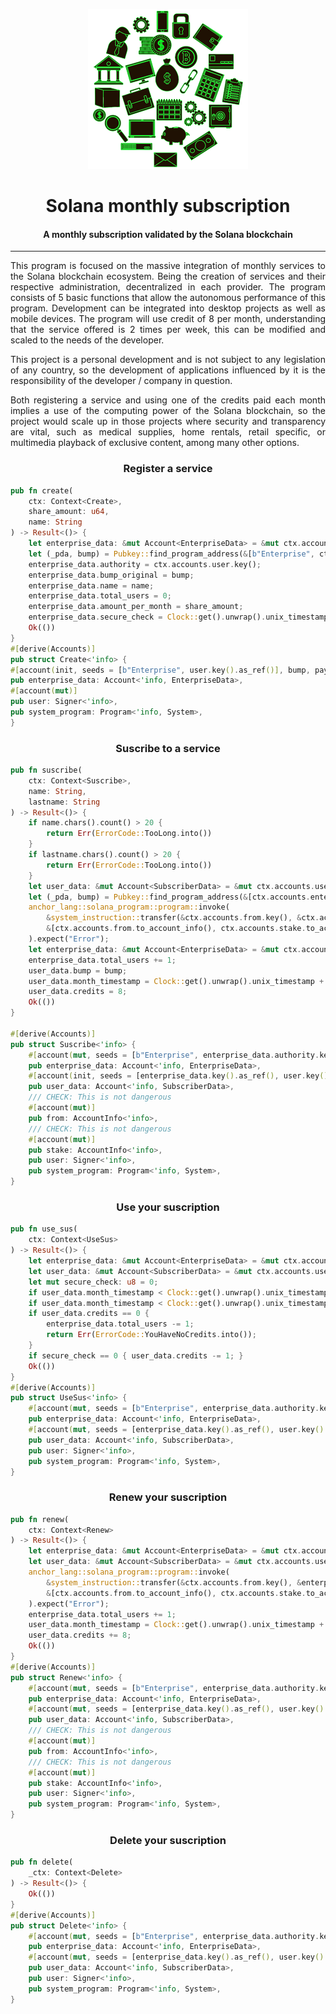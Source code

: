 <div align="center">

![suscription](/suscription.png)


<h1>Solana monthly subscription</h1>
<h4>A monthly subscription validated by the Solana blockchain</h4>
</div>

---

<div style="text-align: justify;">
  <p>
  This program is focused on the massive integration of monthly services to the Solana blockchain ecosystem. Being the creation of services and their respective administration, decentralized in each provider. The program consists of 5 basic functions that allow the autonomous performance of this program. Development can be integrated into desktop projects as well as mobile devices. The program will use credit of 8 per month, understanding that the service offered is 2 times per week, this can be modified and scaled to the needs of the developer.
  </p>
  <p>
  This project is a personal development and is not subject to any legislation of any country, so the development of applications influenced by it is the responsibility of the developer / company in question.
  </p>
  <p>
  Both registering a service and using one of the credits paid each month implies a use of the computing power of the Solana blockchain, so the project would scale up in those projects where security and transparency are vital, such as medical supplies, home rentals, retail specific, or multimedia playback of exclusive content, among many other options. 
  </p>

<h3 align="center">Register a service</h3>

  ```rust
pub fn create(
      ctx: Context<Create>,
      share_amount: u64,
      name: String
  ) -> Result<()> {
      let enterprise_data: &mut Account<EnterpriseData> = &mut ctx.accounts.enterprise_data;
      let (_pda, bump) = Pubkey::find_program_address(&[b"Enterprise", ctx.accounts.user.key().as_ref()], ctx.program_id);
      enterprise_data.authority = ctx.accounts.user.key();
      enterprise_data.bump_original = bump;
      enterprise_data.name = name;
      enterprise_data.total_users = 0;
      enterprise_data.amount_per_month = share_amount;
      enterprise_data.secure_check = Clock::get().unwrap().unix_timestamp + 2332800;
      Ok(())
  }
#[derive(Accounts)]
pub struct Create<'info> {
  #[account(init, seeds = [b"Enterprise", user.key().as_ref()], bump, payer = user, space = 8 + EnterpriseData::LEN)]
  pub enterprise_data: Account<'info, EnterpriseData>,
  #[account(mut)]
  pub user: Signer<'info>,
  pub system_program: Program<'info, System>,
}
```

<h3 align="center">Suscribe to a service</h3>

```rust
pub fn suscribe(
    ctx: Context<Suscribe>,
    name: String,
    lastname: String
) -> Result<()> {
    if name.chars().count() > 20 {
        return Err(ErrorCode::TooLong.into())
    }
    if lastname.chars().count() > 20 {
        return Err(ErrorCode::TooLong.into())
    }
    let user_data: &mut Account<SubscriberData> = &mut ctx.accounts.user_data;
    let (_pda, bump) = Pubkey::find_program_address(&[ctx.accounts.enterprise_data.key().as_ref(), ctx.accounts.user.key().as_ref()], ctx.program_id);
    anchor_lang::solana_program::program::invoke(
        &system_instruction::transfer(&ctx.accounts.from.key(), &ctx.accounts.enterprise_data.authority, ctx.accounts.enterprise_data.amount_per_month),
        &[ctx.accounts.from.to_account_info(), ctx.accounts.stake.to_account_info().clone()],
    ).expect("Error");
    let enterprise_data: &mut Account<EnterpriseData> = &mut ctx.accounts.enterprise_data;
    enterprise_data.total_users += 1;
    user_data.bump = bump;
    user_data.month_timestamp = Clock::get().unwrap().unix_timestamp + 2592000;
    user_data.credits = 8;
    Ok(())
}

#[derive(Accounts)]
pub struct Suscribe<'info> {
    #[account(mut, seeds = [b"Enterprise", enterprise_data.authority.key().as_ref()], bump = enterprise_data.bump_original)]
    pub enterprise_data: Account<'info, EnterpriseData>,
    #[account(init, seeds = [enterprise_data.key().as_ref(), user.key().as_ref()], bump, payer = from, space = 8 + SubscriberData::LEN)]
    pub user_data: Account<'info, SubscriberData>,
    /// CHECK: This is not dangerous
    #[account(mut)]
    pub from: AccountInfo<'info>,
    /// CHECK: This is not dangerous
    #[account(mut)]
    pub stake: AccountInfo<'info>,
    pub user: Signer<'info>,
    pub system_program: Program<'info, System>,
}
```

<h3 align="center">Use your suscription</h3>

```rust
pub fn use_sus(
    ctx: Context<UseSus>
) -> Result<()> {
    let enterprise_data: &mut Account<EnterpriseData> = &mut ctx.accounts.enterprise_data;
    let user_data: &mut Account<SubscriberData> = &mut ctx.accounts.user_data;
    let mut secure_check: u8 = 0;
    if user_data.month_timestamp < Clock::get().unwrap().unix_timestamp && user_data.credits > 0 { user_data.credits -= 1; secure_check += 1; }
    if user_data.month_timestamp < Clock::get().unwrap().unix_timestamp { return Err(ErrorCode::OverdueCredits.into()); }
    if user_data.credits == 0 {
        enterprise_data.total_users -= 1;
        return Err(ErrorCode::YouHaveNoCredits.into());
    }
    if secure_check == 0 { user_data.credits -= 1; }
    Ok(())
}
#[derive(Accounts)]
pub struct UseSus<'info> {
    #[account(mut, seeds = [b"Enterprise", enterprise_data.authority.key().as_ref()], bump = enterprise_data.bump_original)]
    pub enterprise_data: Account<'info, EnterpriseData>,
    #[account(mut, seeds = [enterprise_data.key().as_ref(), user.key().as_ref()], bump = user_data.bump)]
    pub user_data: Account<'info, SubscriberData>,
    pub user: Signer<'info>,
    pub system_program: Program<'info, System>,
}
```

<h3 align="center">Renew your suscription</h3>

```rust
pub fn renew(
    ctx: Context<Renew>
) -> Result<()> {
    let enterprise_data: &mut Account<EnterpriseData> = &mut ctx.accounts.enterprise_data;
    let user_data: &mut Account<SubscriberData> = &mut ctx.accounts.user_data;
    anchor_lang::solana_program::program::invoke(
        &system_instruction::transfer(&ctx.accounts.from.key(), &enterprise_data.authority, enterprise_data.amount_per_month),
        &[ctx.accounts.from.to_account_info(), ctx.accounts.stake.to_account_info().clone()],
    ).expect("Error");
    enterprise_data.total_users += 1;
    user_data.month_timestamp = Clock::get().unwrap().unix_timestamp + 2592000;
    user_data.credits += 8;
    Ok(())
}
#[derive(Accounts)]
pub struct Renew<'info> {
    #[account(mut, seeds = [b"Enterprise", enterprise_data.authority.key().as_ref()], bump = enterprise_data.bump_original)]
    pub enterprise_data: Account<'info, EnterpriseData>,
    #[account(mut, seeds = [enterprise_data.key().as_ref(), user.key().as_ref()], bump = user_data.bump)]
    pub user_data: Account<'info, SubscriberData>,
    /// CHECK: This is not dangerous
    #[account(mut)]
    pub from: AccountInfo<'info>,
    /// CHECK: This is not dangerous
    #[account(mut)]
    pub stake: AccountInfo<'info>,
    pub user: Signer<'info>,
    pub system_program: Program<'info, System>,
}
```

<h3 align="center">Delete your suscription</h3>

```rust
pub fn delete(
    _ctx: Context<Delete>
) -> Result<()> {
    Ok(())
}
#[derive(Accounts)]
pub struct Delete<'info> {
    #[account(mut, seeds = [b"Enterprise", enterprise_data.authority.key().as_ref()], bump = enterprise_data.bump_original)]
    pub enterprise_data: Account<'info, EnterpriseData>,
    #[account(mut, seeds = [enterprise_data.key().as_ref(), user.key().as_ref()], bump = user_data.bump, close = enterprise_data)]
    pub user_data: Account<'info, SubscriberData>,
    pub user: Signer<'info>,
    pub system_program: Program<'info, System>,
}
```

</div>
